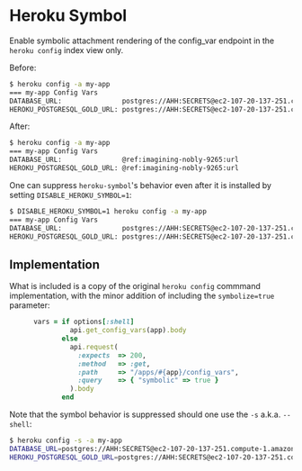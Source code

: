 # Heroku Symbol

Enable symbolic attachment rendering of the config_var endpoint in the
`heroku config` index view only.

Before:

```sh
$ heroku config -a my-app
=== my-app Config Vars
DATABASE_URL:               postgres://AHH:SECRETS@ec2-107-20-137-251.compute-1.amazonaws.com:5592/d8juojj9drtgve
HEROKU_POSTGRESQL_GOLD_URL: postgres://AHH:SECRETS@ec2-107-20-137-251.compute-1.amazonaws.com:5592/d8juojj9drtgve
```

After:

```sh
$ heroku config -a my-app
=== my-app Config Vars
DATABASE_URL:               @ref:imagining-nobly-9265:url
HEROKU_POSTGRESQL_GOLD_URL: @ref:imagining-nobly-9265:url
```

One can suppress `heroku-symbol`'s behavior even after it is installed
by setting `DISABLE_HEROKU_SYMBOL=1`:

```sh
$ DISABLE_HEROKU_SYMBOL=1 heroku config -a my-app
=== my-app Config Vars
DATABASE_URL:               postgres://AHH:SECRETS@ec2-107-20-137-251.compute-1.amazonaws.com:5592/d8juojj9drtgve
HEROKU_POSTGRESQL_GOLD_URL: postgres://AHH:SECRETS@ec2-107-20-137-251.compute-1.amazonaws.com:5592/d8juojj9drtgve
```

## Implementation

What is included is a copy of the original `heroku config` commmand implementation, with the minor addition of including the `symbolize=true` parameter:

```ruby
      vars = if options[:shell]
               api.get_config_vars(app).body
             else
               api.request(
                 :expects  => 200,
                 :method   => :get,
                 :path     => "/apps/#{app}/config_vars",
                 :query    => { "symbolic" => true }
               ).body
             end
```

Note that the symbol behavior is suppressed should one use the `-s`
a.k.a. `--shell`:

```sh
$ heroku config -s -a my-app
DATABASE_URL=postgres://AHH:SECRETS@ec2-107-20-137-251.compute-1.amazonaws.com:5592/d8juojj9drtgve
HEROKU_POSTGRESQL_GOLD_URL=postgres://AHH:SECRETS@ec2-107-20-137-251.compute-1.amazonaws.com:5592/d8juojj9drtgve
```

